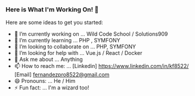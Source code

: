 ### Here is What I'm Working On! 👋


Here are some ideas to get you started:

- 🔭 I’m currently working on ... Wild Code School / Solutions909
- 🌱 I’m currently learning ... PHP , SYMFONY
- 👯 I’m looking to collaborate on ... PHP, SYMFONY
- 🤔 I’m looking for help with ... Vue.js / React / Docker 
- 💬 Ask me about ... Anything
- 📫 How to reach me: ... [Linkedin] https://www.linkedin.com/in/kf8522/ [Email] fernandezpro8522@gmail.com
- 😄 Pronouns: ... He / Him
- ⚡ Fun fact: ... I'm a wizard too!
